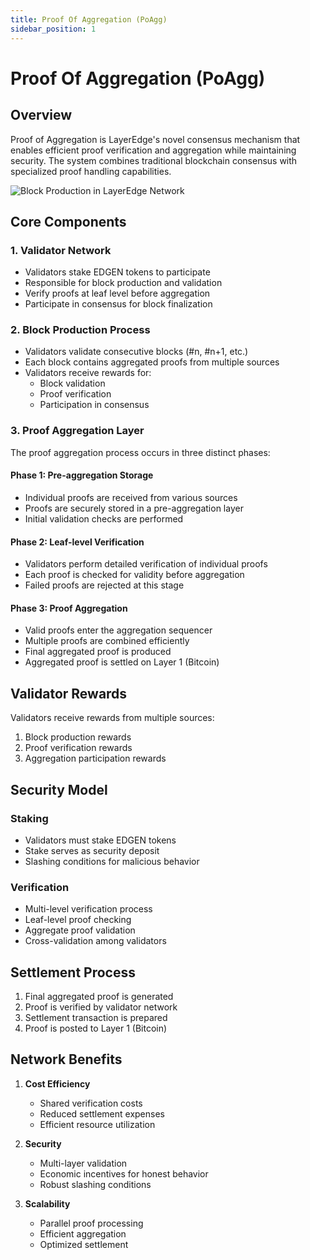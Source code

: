 ```yaml
---
title: Proof Of Aggregation (PoAgg)
sidebar_position: 1
---
```


# Proof Of Aggregation (PoAgg)

## Overview

Proof of Aggregation is LayerEdge's novel consensus mechanism that enables efficient proof verification and aggregation while maintaining security. The system combines traditional blockchain consensus with specialized proof handling capabilities.

![Block Production in LayerEdge Network](/img/PoAgg.jpg)

## Core Components

### 1. Validator Network

* Validators stake EDGEN tokens to participate
* Responsible for block production and validation
* Verify proofs at leaf level before aggregation
* Participate in consensus for block finalization

### 2. Block Production Process

* Validators validate consecutive blocks (#n, #n+1, etc.)
* Each block contains aggregated proofs from multiple sources
* Validators receive rewards for:
  * Block validation
  * Proof verification
  * Participation in consensus

### 3. Proof Aggregation Layer

The proof aggregation process occurs in three distinct phases:

#### Phase 1: Pre-aggregation Storage

* Individual proofs are received from various sources
* Proofs are securely stored in a pre-aggregation layer
* Initial validation checks are performed

#### Phase 2: Leaf-level Verification

* Validators perform detailed verification of individual proofs
* Each proof is checked for validity before aggregation
* Failed proofs are rejected at this stage

#### Phase 3: Proof Aggregation

* Valid proofs enter the aggregation sequencer
* Multiple proofs are combined efficiently
* Final aggregated proof is produced
* Aggregated proof is settled on Layer 1 (Bitcoin)

## Validator Rewards

Validators receive rewards from multiple sources:

1. Block production rewards
2. Proof verification rewards
3. Aggregation participation rewards

## Security Model

### Staking

* Validators must stake EDGEN tokens
* Stake serves as security deposit
* Slashing conditions for malicious behavior

### Verification

* Multi-level verification process
* Leaf-level proof checking
* Aggregate proof validation
* Cross-validation among validators

## Settlement Process

1. Final aggregated proof is generated
2. Proof is verified by validator network
3. Settlement transaction is prepared
4. Proof is posted to Layer 1 (Bitcoin)

## Network Benefits

1. **Cost Efficiency**
   * Shared verification costs
   * Reduced settlement expenses
   * Efficient resource utilization

2. **Security**
   * Multi-layer validation
   * Economic incentives for honest behavior
   * Robust slashing conditions

3. **Scalability**
   * Parallel proof processing
   * Efficient aggregation
   * Optimized settlement 